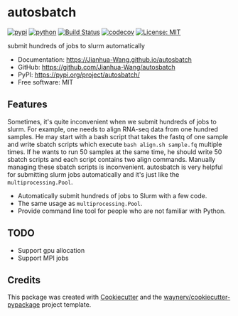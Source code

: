 # autosbatch


[![pypi](https://img.shields.io/pypi/v/autosbatch.svg)](https://pypi.org/project/autosbatch/)
[![python](https://img.shields.io/pypi/pyversions/autosbatch.svg)](https://pypi.org/project/autosbatch/)
[![Build Status](https://github.com/Jianhua-Wang/autosbatch/actions/workflows/dev.yml/badge.svg)](https://github.com/Jianhua-Wang/autosbatch/actions/workflows/dev.yml)
[![codecov](https://codecov.io/gh/Jianhua-Wang/autosbatch/branch/main/graphs/badge.svg)](https://codecov.io/github/Jianhua-Wang/autosbatch)
[![License: MIT](https://img.shields.io/badge/License-MIT-yellow.svg)](https://opensource.org/licenses/MIT)


submit hundreds of jobs to slurm automatically


* Documentation: <https://Jianhua-Wang.github.io/autosbatch>
* GitHub: <https://github.com/Jianhua-Wang/autosbatch>
* PyPI: <https://pypi.org/project/autosbatch/>
* Free software: MIT


## Features

Sometimes, it's quite inconvenient when we submit hundreds of jobs to slurm. For example, one needs to align RNA-seq data from one hundred samples. He may start with a bash script that takes the fastq of one sample and write sbatch scripts which execute `bash align.sh sample.fq` multiple times. If he wants to run 50 samples at the same time, he should write 50 sbatch scripts and each script contains two align commands. Manually managing these sbatch scripts is inconvenient. autosbatch is very helpful for submitting slurm jobs automatically and it's just like the `multiprocessing.Pool`.

* Automatically submit hundreds of jobs to Slurm with a few code.
* The same usage as `multiprocessing.Pool`.
* Provide command line tool for people who are not familiar with Python.

## TODO

* Support gpu allocation
* Support MPI jobs

## Credits

This package was created with [Cookiecutter](https://github.com/audreyr/cookiecutter) and the [waynerv/cookiecutter-pypackage](https://github.com/waynerv/cookiecutter-pypackage) project template.
